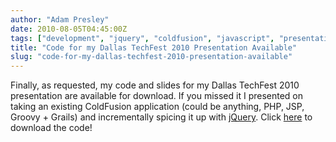```yaml
---
author: "Adam Presley"
date: 2010-08-05T04:45:00Z
tags: ["development", "jquery", "coldfusion", "javascript", "presentation"]
title: "Code for my Dallas TechFest 2010 Presentation Available"
slug: "code-for-my-dallas-techfest-2010-presentation-available"
---
```


Finally, as requested, my code and slides for my Dallas TechFest 2010
presentation are available for download. If you missed it I presented on
taking an existing ColdFusion application (could be anything, PHP, JSP,
Groovy + Grails) and incrementally spicing it up with [jQuery](http://jquery.com). Click
[here](http://dl.dropbox.com/u/5726689/blog-downloads/MovieMania.zip) to download the code!
